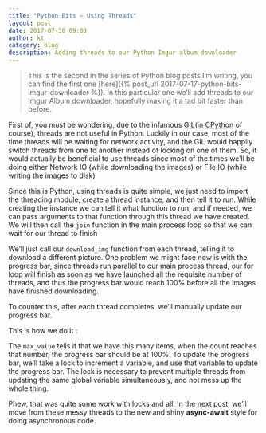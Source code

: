 ```yaml
---
title: "Python Bits — Using Threads"
layout: post
date: 2017-07-30 09:00
author: kt
category: blog
description: Adding threads to our Python Imgur album downloader
---
```


> This is the second in the series of Python blog posts I’m writing, you can find
> the first one
> [here]({% post_url 2017-07-17-python-bits-imgur-downloader %}).
> In this particular one we’ll add threads to our Imgur Album downloader,
> hopefully making it a tad bit faster than before.

First of, you must be wondering, due to the infamous
[GIL](https://wiki.python.org/moin/GlobalInterpreterLock)(in
[CPython](https://stackoverflow.com/questions/17130975/python-vs-cpython) of
course), threads are not useful in Python. Luckily in our case, most of the time
threads will be waiting for network activity, and the GIL would happily switch
threads from one to another instead of locking on one of them. So, it would
actually be beneficial to use threads since most of the times we’ll be doing
either Network IO (while downloading the images) or File IO (while writing the
images to disk)

Since this is Python, using threads is quite simple, we just need to import the
threading module, create a thread instance, and then tell it to run. While
creating the instance we can tell it what function to run, and if needed, we can
pass arguments to that function through this thread we have created. We will
then call the `join` function in the main process loop so that we can wait for
our thread to finish

<script src="https://gist.github.com/kartikanand/7b5307cfd85af075a1eb787df9212f7d.js"></script>

We’ll just call our `download_img` function from each thread, telling it to
download a different picture. One problem we might face now is with the progress
bar, since threads run parallel to our main process thread, our for loop will
finish as soon as we have launched all the requisite number of threads, and thus
the progress bar would reach 100% before all the images have finished
downloading.

To counter this, after each thread completes, we’ll manually update our progress
bar.

This is how we do it :

<script src="https://gist.github.com/kartikanand/cfc6f18f0ebc667ea847962cf3fb7851.js"></script>

The `max_value` tells it that we have this many items, when the count reaches
that number, the progress bar should be at 100%. To update the progress bar,
we’ll take a lock to increment a variable, and use that variable to update the
progress bar. The lock is necessary to prevent multiple threads from updating
the same global variable simultaneously, and not mess up the whole thing.

<script src="https://gist.github.com/kartikanand/4e8ca7e24a4c7b61debb127ff947644c.js"></script>

Phew, that was quite some work with locks and all. In the next post, we’ll move
from these messy threads to the new and shiny **async-await** style for doing
asynchronous code.
